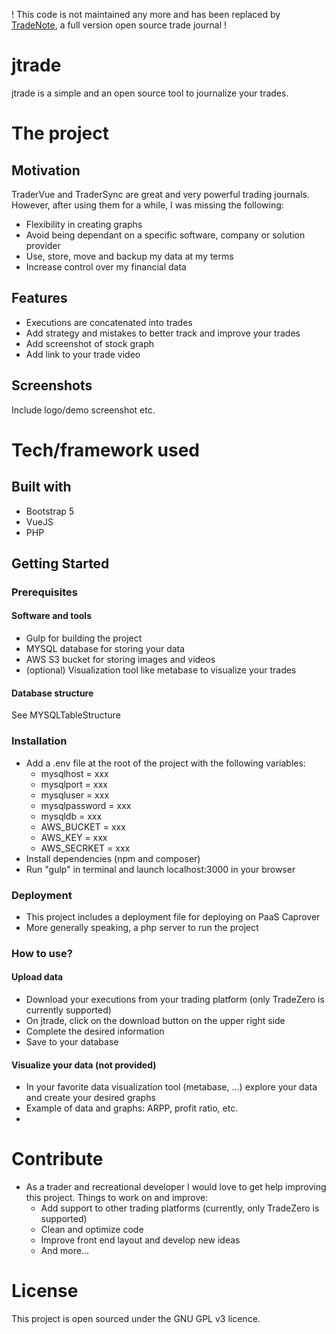 ! This code is not maintained any more and has been replaced by [TradeNote](https://github.com/Eleven-Trading/TradeNote), a full version open source trade journal !

# jtrade
jtrade is a simple and an open source tool to journalize your trades.

# The project
## Motivation
TraderVue and TraderSync are great and very powerful trading journals. However, after using them for a while, I was missing the following:
- Flexibility in creating graphs 
- Avoid being dependant on a specific software, company or solution provider
- Use, store, move and backup my data at my terms 
- Increase control over my financial data 

## Features
- Executions are concatenated into trades
- Add strategy and mistakes to better track and improve your trades
- Add screenshot of stock graph
- Add link to your trade video 

## Screenshots

Include logo/demo screenshot etc.

# Tech/framework used

## Built with
- Bootstrap 5
- VueJS
- PHP


## Getting Started

### Prerequisites
#### Software and tools
- Gulp for building the project
- MYSQL database for storing your data
- AWS S3 bucket for storing images and videos
- (optional) Visualization tool like metabase to visualize your trades

#### Database structure
See MYSQLTableStructure

### Installation
- Add a .env file at the root of the project with the following variables:
	- mysqlhost = xxx
	- mysqlport = xxx
	- mysqluser = xxx
	- mysqlpassword = xxx
	- mysqldb = xxx
	- AWS_BUCKET = xxx
	- AWS_KEY = xxx
	- AWS_SECRKET = xxx
- Install dependencies (npm and composer)
- Run "gulp" in terminal and launch localhost:3000 in your browser

### Deployment
- This project includes a deployment file for deploying on PaaS Caprover
- More generally speaking, a php server to run the project

### How to use?
#### Upload data
- Download your executions from your trading platform (only TradeZero is currently supported)
- On jtrade, click on the download button on the upper right side
- Complete the desired information 
- Save to your database

#### Visualize your data (not provided)
- In your favorite data visualization tool (metabase, ...) explore your data and create your desired graphs
- Example of data and graphs: ARPP, profit ratio, etc.
- 

# Contribute
- As a trader and recreational developer I would love to get help improving this project. Things to work on and improve:
	- Add support to other trading platforms (currently, only TradeZero is supported)  
	- Clean and optimize code
	- Improve front end layout and develop new ideas 
	- And more...

# License
This project is open sourced under the GNU GPL v3 licence.
